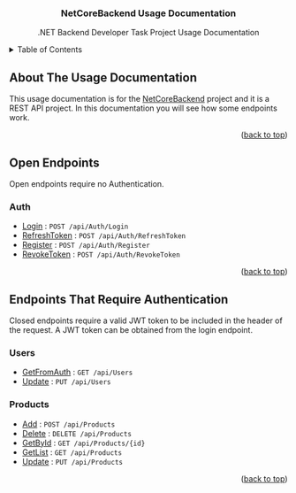 <a name="readme-top"></a>

<div align="center">
  <h3 align="center">NetCoreBackend Usage Documentation</h3>
  <p align="center">
    .NET Backend Developer Task Project Usage Documentation
  </p>
</div>

<!-- TABLE OF CONTENTS -->

<details>
  <summary>Table of Contents</summary>
  <ol>
    <li><a href="#about-the-usage-documentation">About The Usage Documentation</a></li>
    <li>
      <a href="#open-endpoints">Open Endpoints</a>
      <ul>
        <li><a href="#auth">Auth</a></li>
      </ul>
    </li>
    <li>
      <a href="#endpoints-that-require-authentication">Endpoints That Require Authentication</a>
      <ul>
        <li><a href="#users">Users</a></li>
        <li><a href="#products">Products</a></li>
      </ul>
    </li>
  </ol>
</details>

<!-- ABOUT THE USAGE DOCUMENTATION -->

## About The Usage Documentation

This usage documentation is for the [NetCoreBackend](https://github.com/furkanyazar/NetCoreBackend) project and it is a REST API project. In this documentation you will see how some endpoints work.

<p align="right">(<a href="#readme-top">back to top</a>)</p>

<!-- OPEN ENDPOINTS -->

## Open Endpoints

Open endpoints require no Authentication.

### Auth

- [Login](auth/login.md) : `POST /api/Auth/Login`
- [RefreshToken](auth/refreshToken.md) : `POST /api/Auth/RefreshToken`
- [Register](auth/register.md) : `POST /api/Auth/Register`
- [RevokeToken](auth/revokeToken.md) : `POST /api/Auth/RevokeToken`

<p align="right">(<a href="#readme-top">back to top</a>)</p>

<!-- ENDPOINTS THAT REQUIRE AUTHENTICATION -->

## Endpoints That Require Authentication

Closed endpoints require a valid JWT token to be included in the header of the request. A JWT token can be obtained from the login endpoint.

### Users

- [GetFromAuth](users/getFromAuth.md) : `GET /api/Users`
- [Update](users/update.md) : `PUT /api/Users`

### Products

- [Add](products/add.md) : `POST /api/Products`
- [Delete](products/delete.md) : `DELETE /api/Products`
- [GetById](products/getById.md) : `GET /api/Products/{id}`
- [GetList](products/getList.md) : `GET /api/Products`
- [Update](products/update.md) : `PUT /api/Products`

<p align="right">(<a href="#readme-top">back to top</a>)</p>

